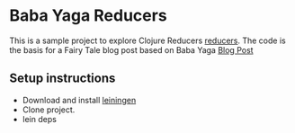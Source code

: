 # Baba Yaga Reducers

This is a sample project to explore Clojure Reducers
[reducers](http://clojure.com/blog/2012/05/08/reducers-a-library-and-model-for-collection-processing.html).
The code is the basis for a Fairy Tale blog post based on Baba Yaga
[Blog Post](http://gigasquidsoftware.com/wordpress/?p=409)


## Setup instructions

* Download and install [leiningen](https://github.com/technomancy/leiningen)
* Clone project.
* lein deps




